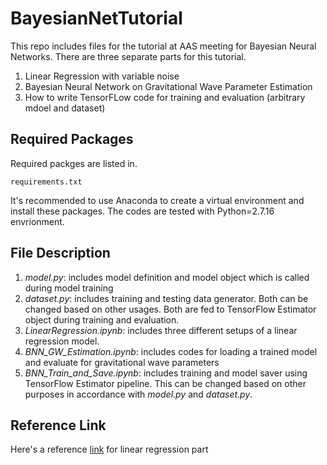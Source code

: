 # BayesianNetTutorial

This repo includes files for the tutorial at AAS meeting for Bayesian Neural Networks. There are three separate parts for this tutorial.
1. Linear Regression with variable noise
2. Bayesian Neural Network on Gravitational Wave Parameter Estimation
3. How to write TensorFLow code for training and evaluation (arbitrary mdoel and dataset)


## Required Packages
Required packges are listed in.
```
requirements.txt
```
It's recommended to use Anaconda to create a virtual environment and install these packages. The codes are tested with Python=2.7.16 envrionment.

## File Description

1. *model.py*: includes model definition and model object which is called during model training
2. *dataset.py*: includes training and testing data generator. Both can be changed based on other usages. Both are fed to TensorFlow Estimator object during training and evaluation.
3. *LinearRegression.ipynb*: includes three different setups of a linear regression model. 
4. *BNN_GW_Estimation.ipynb*: includes codes for loading a trained model and evaluate for gravitational wave parameters
5. *BNN_Train_and_Save.ipynb*: includes training and model saver using TensorFlow Estimator pipeline. This can be changed based on other purposes in accordance with *model.py* and *dataset.py*.



## Reference Link

Here's a reference [link](https://colab.research.google.com/github/tensorflow/probability/blob/master/tensorflow_probability/examples/jupyter_notebooks/Probabilistic_Layers_Regression.ipynb#scrollTo=TLZ97_V4PP-f) for linear regression part


